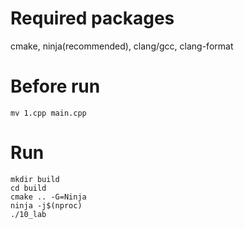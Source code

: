 # Required packages
cmake, ninja(recommended), clang/gcc, clang-format

# Before run
```
mv 1.cpp main.cpp
````

# Run
```
mkdir build
cd build
cmake .. -G=Ninja
ninja -j$(nproc)
./10_lab
```

